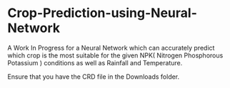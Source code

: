 # Crop-Prediction-using-Neural-Network
A Work In Progress for a Neural Network which can accurately predict which crop is the most suitable for the given NPK( Nitrogen Phosphorous Potassium ) conditions as well as Rainfall and Temperature. 

Ensure that you have the CRD file in the Downloads folder.

